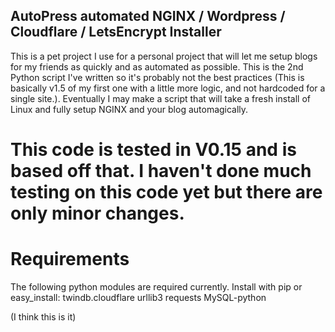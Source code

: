## AutoPress automated NGINX / Wordpress / Cloudflare / LetsEncrypt Installer

This is a pet project I use for a personal project that will let me setup blogs for my friends as quickly and as automated as possible. This is the 2nd Python script I've written so it's probably not the best practices (This is basically v1.5 of my first one with a little more logic, and not hardcoded for a single site.). Eventually I may make a script that will take a fresh install of Linux and fully setup NGINX and your blog automagically.



# This code is tested in V0.15 and is based off that. I haven't done much testing on this code yet but there are only minor changes.

# Requirements

The following python modules are required currently. Install with pip or easy_install:
twindb.cloudflare
urllib3
requests
MySQL-python

(I think this is it)
